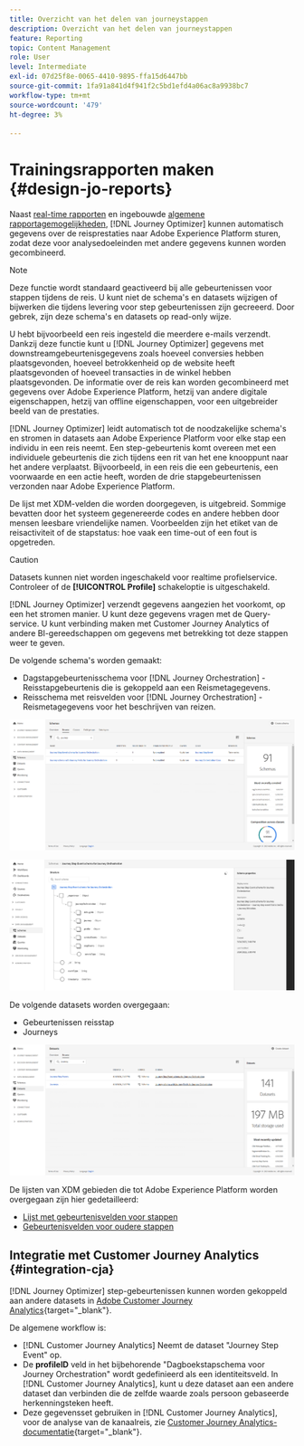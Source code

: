 ```yaml
---
title: Overzicht van het delen van journeystappen
description: Overzicht van het delen van journeystappen
feature: Reporting
topic: Content Management
role: User
level: Intermediate
exl-id: 07d25f8e-0065-4410-9895-ffa15d6447bb
source-git-commit: 1fa91a841d4f941f2c5bd1efd4a06ac8a9938bc7
workflow-type: tm+mt
source-wordcount: '479'
ht-degree: 3%

---
```


# Trainingsrapporten maken {#design-jo-reports}

Naast [real-time rapporten](live-report.md) en ingebouwde [algemene rapportagemogelijkheden](global-report.md), [!DNL Journey Optimizer] kunnen automatisch gegevens over de reisprestaties naar Adobe Experience Platform sturen, zodat deze voor analysedoeleinden met andere gegevens kunnen worden gecombineerd.

>[!NOTE]
>
>Deze functie wordt standaard geactiveerd bij alle gebeurtenissen voor stappen tijdens de reis. U kunt niet de schema&#39;s en datasets wijzigen of bijwerken die tijdens levering voor step gebeurtenissen zijn gecreeerd. Door gebrek, zijn deze schema&#39;s en datasets op read-only wijze.

U hebt bijvoorbeeld een reis ingesteld die meerdere e-mails verzendt. Dankzij deze functie kunt u [!DNL Journey Optimizer] gegevens met downstreamgebeurtenisgegevens zoals hoeveel conversies hebben plaatsgevonden, hoeveel betrokkenheid op de website heeft plaatsgevonden of hoeveel transacties in de winkel hebben plaatsgevonden. De informatie over de reis kan worden gecombineerd met gegevens over Adobe Experience Platform, hetzij van andere digitale eigenschappen, hetzij van offline eigenschappen, voor een uitgebreider beeld van de prestaties.

[!DNL Journey Optimizer] leidt automatisch tot de noodzakelijke schema&#39;s en stromen in datasets aan Adobe Experience Platform voor elke stap een individu in een reis neemt. Een step-gebeurtenis komt overeen met een individuele gebeurtenis die zich tijdens een rit van het ene knooppunt naar het andere verplaatst. Bijvoorbeeld, in een reis die een gebeurtenis, een voorwaarde en een actie heeft, worden de drie stapgebeurtenissen verzonden naar Adobe Experience Platform.

De lijst met XDM-velden die worden doorgegeven, is uitgebreid. Sommige bevatten door het systeem gegenereerde codes en andere hebben door mensen leesbare vriendelijke namen. Voorbeelden zijn het etiket van de reisactiviteit of de stapstatus: hoe vaak een time-out of een fout is opgetreden.

>[!CAUTION]
>
>Datasets kunnen niet worden ingeschakeld voor realtime profielservice. Controleer of de **[!UICONTROL Profile]** schakeloptie is uitgeschakeld.

[!DNL Journey Optimizer] verzendt gegevens aangezien het voorkomt, op een het stromen manier. U kunt deze gegevens vragen met de Query-service. U kunt verbinding maken met Customer Journey Analytics of andere BI-gereedschappen om gegevens met betrekking tot deze stappen weer te geven.

De volgende schema&#39;s worden gemaakt:

* Dagstapgebeurtenisschema voor [!DNL Journey Orchestration] - Reisstapgebeurtenis die is gekoppeld aan een Reismetagegevens.
* Reisschema met reisvelden voor [!DNL Journey Orchestration] - Reismetagegevens voor het beschrijven van reizen.

![](assets/sharing1.png)

![](assets/sharing2.png)

De volgende datasets worden overgegaan:

* Gebeurtenissen reisstap
* Journeys

![](assets/sharing3.png)

De lijsten van XDM gebieden die tot Adobe Experience Platform worden overgegaan zijn hier gedetailleerd:

* [Lijst met gebeurtenisvelden voor stappen](../reports/sharing-field-list.md)
* [Gebeurtenisvelden voor oudere stappen](../reports/sharing-legacy-fields.md)

## Integratie met Customer Journey Analytics {#integration-cja}

[!DNL Journey Optimizer] step-gebeurtenissen kunnen worden gekoppeld aan andere datasets in [Adobe Customer Journey Analytics](https://experienceleague.adobe.com/docs/analytics-platform/using/cja-overview/cja-overview.html){target=&quot;_blank&quot;}.

De algemene workflow is:

* [!DNL Customer Journey Analytics] Neemt de dataset &quot;Journey Step Event&quot; op.
* De **profileID** veld in het bijbehorende &quot;Dagboekstapschema voor Journey Orchestration&quot; wordt gedefinieerd als een identiteitsveld. In [!DNL Customer Journey Analytics], kunt u deze dataset aan een andere dataset dan verbinden die de zelfde waarde zoals persoon gebaseerde herkenningsteken heeft.
* Deze gegevensset gebruiken in [!DNL Customer Journey Analytics], voor de analyse van de kanaalreis, zie [Customer Journey Analytics-documentatie](https://experienceleague.adobe.com/docs/analytics-platform/using/cja-usecases/cross-channel.html){target=&quot;_blank&quot;}.

